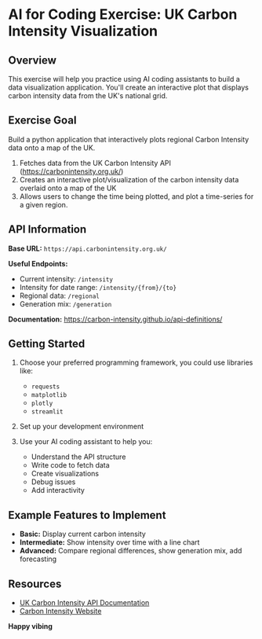 # AI for Coding Exercise: UK Carbon Intensity Visualization

## Overview

This exercise will help you practice using AI coding assistants to build a data 
visualization application. You'll create an interactive plot that displays 
carbon intensity data from the UK's national grid.

## Exercise Goal

Build a python application that interactively plots regional Carbon Intensity 
data onto a map of the UK. 
1. Fetches data from the UK Carbon Intensity API (https://carbonintensity.org.uk/)
2. Creates an interactive plot/visualization of the carbon intensity data 
   overlaid onto a map of the UK
3. Allows users to change the time being plotted, and plot a time-series for 
   a given region. 

## API Information

**Base URL:** `https://api.carbonintensity.org.uk/`

**Useful Endpoints:**
- Current intensity: `/intensity`
- Intensity for date range: `/intensity/{from}/{to}`
- Regional data: `/regional`
- Generation mix: `/generation`

**Documentation:** https://carbon-intensity.github.io/api-definitions/

## Getting Started

1. Choose your preferred programming framework, you could use libraries like: 
   - `requests`
   - `matplotlib` 
   - `plotly` 
   - `streamlit`

2. Set up your development environment

3. Use your AI coding assistant to help you:
   - Understand the API structure
   - Write code to fetch data
   - Create visualizations
   - Debug issues
   - Add interactivity

## Example Features to Implement

- **Basic:** Display current carbon intensity
- **Intermediate:** Show intensity over time with a line chart
- **Advanced:** Compare regional differences, show generation mix, add forecasting

## Resources

- [UK Carbon Intensity API Documentation](https://carbon-intensity.github.io/api-definitions/)
- [Carbon Intensity Website](https://carbonintensity.org.uk/)


**Happy vibing**